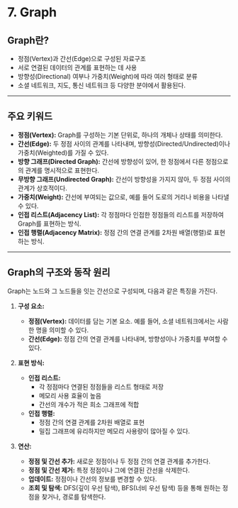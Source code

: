 # 7. Graph


## Graph란? 
- 정점(Vertex)과 간선(Edge)으로 구성된 자료구조
- 서로 연결된 데이터의 관계를 표현하는 데 사용
- 방향성(Directional) 여부나 가중치(Weight)에 따라 여러 형태로 분류
- 소셜 네트워크, 지도, 통신 네트워크 등 다양한 분야에서 활용된다.

---

## 주요 키워드
- **정점(Vertex):** Graph를 구성하는 기본 단위로, 하나의 개체나 상태를 의미한다.
- **간선(Edge):** 두 정점 사이의 관계를 나타내며, 방향성(Directed/Undirected)이나 가중치(Weighted)를 가질 수 있다.
- **방향 그래프(Directed Graph):** 간선에 방향성이 있어, 한 정점에서 다른 정점으로의 관계를 명시적으로 표현한다.
- **무방향 그래프(Undirected Graph):** 간선이 방향성을 가지지 않아, 두 정점 사이의 관계가 상호적이다.
- **가중치(Weight):** 간선에 부여되는 값으로, 예를 들어 도로의 거리나 비용을 나타낼 수 있다.
- **인접 리스트(Adjacency List):** 각 정점마다 인접한 정점들의 리스트를 저장하여 Graph를 표현하는 방식.
- **인접 행렬(Adjacency Matrix):** 정점 간의 연결 관계를 2차원 배열(행렬)로 표현하는 방식.

---

## Graph의 구조와 동작 원리

Graph는 노드와 그 노드들을 잇는 간선으로 구성되며, 다음과 같은 특징을 가진다.

1. **구성 요소:**
    - **정점(Vertex):** 데이터를 담는 기본 요소. 예를 들어, 소셜 네트워크에서는 사람 한 명을 의미할 수 있다.
    - **간선(Edge):** 정점 간의 연결 관계를 나타내며, 방향성이나 가중치를 부여할 수 있다.
2. **표현 방식:**
    - **인접 리스트:**
	    - 각 정점마다 연결된 정점들을 리스트 형태로 저장
	    - 메모리 사용 효율이 높음
	    - 간선의 개수가 적은 희소 그래프에 적합
    - **인접 행렬:** 
	    - 정점 간의 연결 관계를 2차원 배열로 표현
	    - 밀집 그래프에 유리하지만 메모리 사용량이 많아질 수 있다.
        
3. **연산:**
    - **정점 및 간선 추가:** 새로운 정점이나 두 정점 간의 연결 관계를 추가한다.
    - **정점 및 간선 제거:** 특정 정점이나 그에 연결된 간선을 삭제한다.
    - **업데이트:** 정점이나 간선의 정보를 변경할 수 있다.
    - **조회 및 탐색:** DFS(깊이 우선 탐색), BFS(너비 우선 탐색) 등을 통해 원하는 정점을 찾거나, 경로를 탐색한다. 
